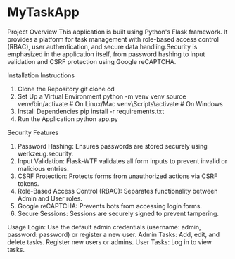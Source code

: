 ﻿# MyTaskApp

Project Overview
This application is built using Python's Flask framework. It provides a platform for task management with role-based access control (RBAC), user authentication, and secure data handling.Security is emphasized in the application itself, from password hashing to input validation and CSRF protection using Google reCAPTCHA.

Installation Instructions
1. Clone the Repository
git clone <repository-url>
cd <repository-folder>
2. Set Up a Virtual Environment
python -m venv venv
source venv/bin/activate  # On Linux/Mac
venv\Scripts\activate   # On Windows
3. Install Dependencies
pip install -r requirements.txt
4. Run the Application
python app.py

Security Features
1. Password Hashing:
Ensures passwords are stored securely using werkzeug.security.
2. Input Validation:
Flask-WTF validates all form inputs to prevent invalid or malicious entries.
3. CSRF Protection:
Protects forms from unauthorized actions via CSRF tokens.
4. Role-Based Access Control (RBAC):
Separates functionality between Admin and User roles.
5. Google reCAPTCHA:
Prevents bots from accessing login forms.
6. Secure Sessions:
Sessions are securely signed to prevent tampering.

Usage
Login:
    Use the default admin credentials (username: admin, password: password) or register a new user.
Admin Tasks:
    Add, edit, and delete tasks.
    Register new users or admins.
User Tasks:
    Log in to view tasks.
